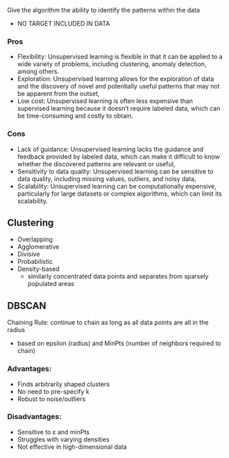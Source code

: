 Give the algorithm the ability to identify the patterns within the data
- NO TARGET INCLUDED IN DATA

### Pros
- Flexibility: Unsupervised learning is flexible in that it can be applied to a wide variety of problems, including clustering, anomaly detection, among others.
- Exploration: Unsupervised learning allows for the exploration of data and the discovery of novel and potentially useful patterns that may not be apparent from the outset,
- Low cost: Unsupervised learning is often less expensive than supervised learning because it doesn’t require labeled data, which can be time-consuming and costly to obtain.

### Cons
- Lack of guidance: Unsupervised learning lacks the guidance and feedback provided by labeled data, which can make it difficult to know whether the discovered patterns are relevant or useful,  
- Sensitivity to data quality: Unsupervised learning can be sensitive to data quality,  including missing values, outliers, and noisy data,  
- Scalability: Unsupervised learning can be computationally expensive, particularly for   large datasets or complex algorithms, which can limit its scalability.  


## Clustering
- Overlapping
- Agglomerative
- Divisive
- Probabilistic
- Density-based
	- similarly concentrated data points and separates from sparsely populated areas


## DBSCAN

Chaining Rule:
continue to chain as long as all data points are all in the radius
- based on epsilon (radius) and MinPts (number of neighbors required to chain)

### Advantages:  
- Finds arbitrarily shaped clusters  
- No need to pre-specify k  
- Robust to noise/outliers  
### Disadvantages:  
- Sensitive to ε and minPts 
- Struggles with varying densities  
- Not effective in high-dimensional data
